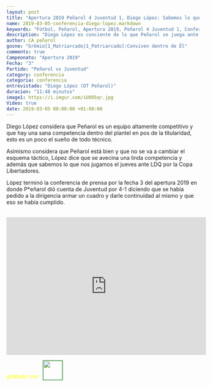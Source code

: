 ```yaml
---
layout: post
title: "Apertura 2019 Peñarol 4 Juventud 1, Diego López: Sabemos lo que nos jugamos ante LDQ el jueves"
name: 2019-03-05-conferencia-diego-lopez.markdown
keywords: "Fútbol, Peñarol, Apertura 2019, Peñarol 4 Juventud 1, Conferencia, Diego López, Video"
description: "Diego López es conciente de lo que Peñarol se juega ante LDQ el jueves por la Copa, seguro de que el equipo está bien y no se va a cambiar el sistema de juego"
author: CA peñarol
gosne: "Grêmio[1_Matriarcado|1_Patriarcado]:Conviven dentro de Êl"
comments: true
Campeonato: "Apertura 2019"
Fecha: "3"
Partido: "Peñarol vs Juventud"
category: conferencia
categoria: conferencia
entrevistado: "Diego López (DT Peñarol)"
duracion: "11:48 minutos"
image1: https://i.imgur.com/iU0O5qr.jpg
Video: true
date: 2019-03-05 08:00:00 +01:00:00
---
```

<!---
Campeonato: <span>{{ page.Campeonato }}</span><br>
Fecha: <span>{{ page.Fecha }}</span><br>
Encuentro: <span>{{ page.Partido }}</span><br>-->

Diego López considera que Peñarol es un equipo altamente competitivo y que hay una sana competencia dentro del plantel en pos de la titularidad, esto es un poco el sueño de todo técnico.

Asimismo considera que Peñarol está bien y que no se va a cambiar el esquema táctico, López dice que se avecina una linda competencia y además que sabemos lo que nos jugamos el jueves ante LDQ por la Copa Libertadores.

López terminó la conferencia de prensa por la fecha 3 del apertura 2019 en donde P*eñarol dió cuenta de Juventud por 4-1 diciendo que se había pedido a la dirigencia armar un cuadro y darle continuidad al mismo y que eso se había cumplido.

<br>

<iframe width="521" height="360" src="https://www.youtube.com/embed/NhZGcTgMPro" frameborder="0" allow="accelerometer; autoplay; encrypted-media; gyroscope; picture-in-picture" allowfullscreen></iframe>

<span style="color:yellow;">grabado con</span> <a href="http://ffmpeg.org"><img src="{{ site.url }}/images/ffmpeg.png" width="50px" style="border:1px solid green;vertical-align: sub;margin-left:7px;"></a>
